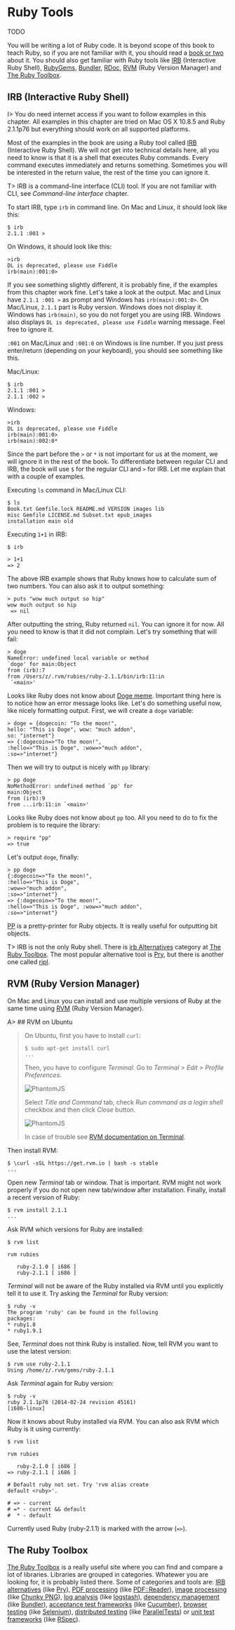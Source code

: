 # Ruby Tools

TODO

You will be writing a lot of Ruby code. It is beyond scope of this book to teach Ruby, so if you are not familiar with it, you should read a [book or two](https://www.ruby-lang.org/en/documentation/) about it. You should also get familiar with Ruby tools like [IRB](https://en.wikipedia.org/wiki/Interactive_Ruby_Shell) (Interactive Ruby Shell), [RubyGems](http://rubygems.org/), [Bundler](http://bundler.io), [RDoc](http://rdoc.info/), [RVM](http://rvm.io) (Ruby Version Manager) and [The Ruby Toolbox](https://www.ruby-toolbox.com).

## IRB (Interactive Ruby Shell)

I> You do need internet access if you want to follow examples in this chapter. All examples in this chapter are tried on Mac OS X 10.8.5 and Ruby 2.1.1p76 but everything should work on all supported platforms.

Most of the examples in the book are using a Ruby tool called [IRB](https://en.wikipedia.org/wiki/Interactive_Ruby_Shell) (Interactive Ruby Shell). We will not get into technical details here, all you need to know is that it is a shell that executes Ruby commands. Every command executes immediately and returns something. Sometimes you will be interested in the return value, the rest of the time you can ignore it.

T> IRB is a command-line interface (CLI) tool. If you are not familiar with CLI, see *Command-line interface* chapter.

To start IRB, type `irb` in command line. On Mac and Linux, it should look like this:

    $ irb
    2.1.1 :001 >

On Windows, it should look like this:

    >irb
    DL is deprecated, please use Fiddle
    irb(main):001:0>

If you see something slightly different, it is probably fine, if the examples from this chapter work fine. Let's take a look at the output. Mac and Linux have `2.1.1 :001 >` as prompt and Windows has `irb(main):001:0>`. On Mac/Linux, `2.1.1` part is Ruby version. Windows does not display it. Windows has `irb(main)`, so you do not forget you are using IRB. Windows also displays `DL is deprecated, please use Fiddle` warning message. Feel free to ignore it.

`:001` on Mac/Linux and `:001:0` on Windows is line number. If you just press enter/return (depending on your keyboard), you should see something like this.

Mac/Linux:

    $ irb
    2.1.1 :001 >
    2.1.1 :002 >

Windows:

    >irb
    DL is deprecated, please use Fiddle
    irb(main):001:0>
    irb(main):002:0*

Since the part before the `>` or `*` is not important for us at the moment, we will ignore it in the rest of the book. To differentiate between regular CLI and IRB, the book will use `$` for the regular CLI and `>` for IRB. Let me explain that with a couple of examples.

Executing `ls` command in Mac/Linux CLI:

    $ ls
    Book.txt Gemfile.lock README.md VERSION images lib
    misc Gemfile LICENSE.md Subset.txt epub_images
    installation main old

Executing `1+1` in IRB:

    $ irb

    > 1+1
    => 2

The above IRB example shows that Ruby knows how to calculate sum of two numbers. You can also ask it to output something:

    > puts "wow much output so hip"
    wow much output so hip
     => nil

After outputting the string, Ruby returned `nil`. You can ignore it for now. All you need to know is that it did not complain. Let's try something that will fail:

    > doge
    NameError: undefined local variable or method
    `doge' for main:Object
    from (irb):7
    from /Users/z/.rvm/rubies/ruby-2.1.1/bin/irb:11:in
     `<main>'

Looks like Ruby does not know about [Doge meme](http://knowyourmeme.com/memes/doge). Important thing here is to notice how an error message looks like. Let's do something useful now, like nicely formatting output. First, we will create a `doge` variable:

    > doge = {dogecoin: "To the moon!",
    hello: "This is Doge", wow: "much addon",
    so: "internet"}
    => {:dogecoin=>"To the moon!",
    :hello=>"This is Doge", :wow=>"much addon",
    :so=>"internet"}

Then we will try to output is nicely with `pp` library:

    > pp doge
    NoMethodError: undefined method `pp' for
    main:Object
    from (irb):9
    from ...irb:11:in `<main>'

Looks like Ruby does not know about `pp` too. All you need to do to fix the problem is to require the library:

    > require "pp"
    => true

Let's output `doge`, finally:

    > pp doge
    {:dogecoin=>"To the moon!",
    :hello=>"This is Doge",
    :wow=>"much addon",
    :so=>"internet"}
    => {:dogecoin=>"To the moon!",
    :hello=>"This is Doge", :wow=>"much addon",
    :so=>"internet"}

[PP](http://ruby-doc.org/stdlib-2.1.1/libdoc/pp/rdoc/PP.html) is a pretty-printer for Ruby objects. It is really useful for outputting bit objects.

T> IRB is not the only Ruby shell. There is [irb Alternatives](https://www.ruby-toolbox.com/categories/irb_Alternatives) category at [The Ruby Toolbox](https://www.ruby-toolbox.com/). The most popular alternative tool is [Pry](https://rubygems.org/gems/pry), but there is another one called [ripl](https://rubygems.org/gems/ripl).

## RVM (Ruby Version Manager)

On Mac and Linux you can install and use multiple versions of Ruby at the same time using [RVM](http://rvm.io) (Ruby Version Manager).

A> ## RVM on Ubuntu
>
> On Ubuntu, first you have to install `curl`:
>
>     $ sudo apt-get install curl
>     ...
>
> Then, you have to configure *Terminal*. Go to *Terminal > Edit > Profile Preferences*.
>
> ![PhantomJS](https://raw.github.com/watir/watirbook/master/images/main/terminal_profile_preferences.png)
>
> Select *Title and Command* tab, check *Run command as a login shell* checkbox and then click *Close* button.
>
> ![PhantomJS](https://raw.github.com/watir/watirbook/master/images/main/terminal_title_and_command.png)
>
> In case of trouble see [RVM documentation on Terminal](https://rvm.io/integration/gnome-terminal).

Then install RVM:

    $ \curl -sSL https://get.rvm.io | bash -s stable
    ...

Open new *Terminal* tab or window. That is important. RVM might not work properly if you do not open new tab/window after installation. Finally, install a recent version of Ruby:

    $ rvm install 2.1.1
    ...

Ask RVM which versions for Ruby are installed:

    $ rvm list

    rvm rubies

       ruby-2.1.0 [ i686 ]
       ruby-2.1.1 [ i686 ]

*Terminal* will not be aware of the Ruby installed via RVM until you explicitly tell it to use it. Try asking the *Terminal* for Ruby version:

    $ ruby -v
    The program 'ruby' can be found in the following
    packages:
    * ruby1.8
    * ruby1.9.1

See, *Terminal* does not think Ruby is installed. Now, tell RVM you want to use the latest version:

    $ rvm use ruby-2.1.1
    Using /home/z/.rvm/gems/ruby-2.1.1

Ask *Terminal* again for Ruby version:

    $ ruby -v
    ruby 2.1.1p76 (2014-02-24 revision 45161)
    [i686-linux]

Now it knows about Ruby installed via RVM. You can also ask RVM which Ruby is it using currently:

    $ rvm list

    rvm rubies

       ruby-2.1.0 [ i686 ]
    => ruby-2.1.1 [ i686 ]

    # Default ruby not set. Try 'rvm alias create
    default <ruby>'.

    # => - current
    # =* - current && default
    #  * - default

Currently used Ruby (ruby-2.1.1) is marked with the arrow (`=>`).

## The Ruby Toolbox

[The Ruby Toolbox](https://www.ruby-toolbox.com) is a really useful site where you can find and compare a lot of libraries. Libraries are grouped in categories. Whatewer you are looking for, it is probably listed there. Some of categories and tools are: [IRB alternatives](https://www.ruby-toolbox.com/categories/irb_Alternatives) (like [Pry](http://pryrepl.org/)), [PDF processing](https://www.ruby-toolbox.com/categories/PDF_Processing) (like [PDF::Reader](http://rubygems.org/gems/pdf-reader)), [image processing](https://www.ruby-toolbox.com/categories/image_processing) (like [Chunky PNG](https://github.com/wvanbergen/chunky_png)), [log analysis](https://www.ruby-toolbox.com/categories/Log_Analysis) (like [logstash](http://logstash.net/)), [dependency management](https://www.ruby-toolbox.com/categories/dependency_management) (like [Bundler](http://bundler.io/)), [acceptance test frameworks](https://www.ruby-toolbox.com/categories/Acceptance_Test_Frameworks) (like [Cucumber](http://cukes.info/)), [browser testing](https://www.ruby-toolbox.com/categories/browser_testing) (like [Selenium](https://rubygems.org/gems/selenium-webdriver)), [distributed testing](https://www.ruby-toolbox.com/categories/distributed_testing) (like [ParallelTests](https://github.com/grosser/parallel_tests)) or [unit test frameworks](https://www.ruby-toolbox.com/categories/testing_frameworks) (like [RSpec](http://rspec.info/)).
